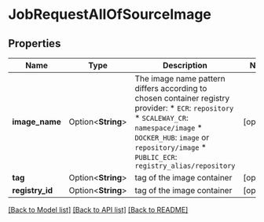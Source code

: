 # JobRequestAllOfSourceImage

## Properties

Name | Type | Description | Notes
------------ | ------------- | ------------- | -------------
**image_name** | Option<**String**> | The image name pattern differs according to chosen container registry provider:   * `ECR`: `repository` * `SCALEWAY_CR`: `namespace/image` * `DOCKER_HUB`: `image` or `repository/image` * `PUBLIC_ECR`: `registry_alias/repository`  | [optional]
**tag** | Option<**String**> | tag of the image container | [optional]
**registry_id** | Option<**String**> | tag of the image container | [optional]

[[Back to Model list]](../README.md#documentation-for-models) [[Back to API list]](../README.md#documentation-for-api-endpoints) [[Back to README]](../README.md)


